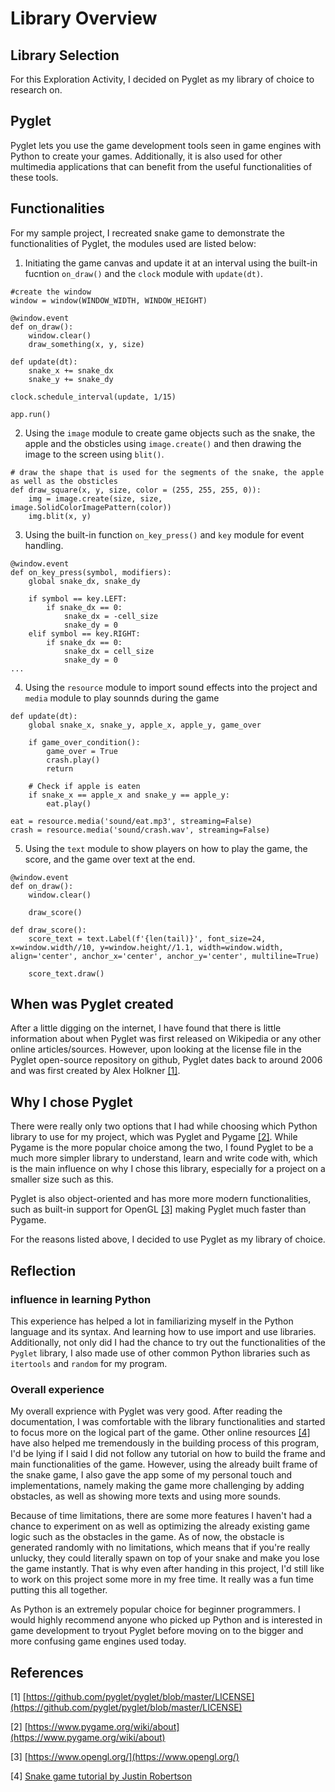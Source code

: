 # Library Overview

## Library Selection

For this Exploration Activity, I decided on Pyglet as my library of choice to research on. 

## Pyglet

Pyglet lets you use the game development tools seen in game engines with Python to create your games. Additionally, it is also used for other multimedia applications that can benefit from the useful functionalities of these tools.

## Functionalities

For my sample project, I recreated snake game to demonstrate the functionalities of Pyglet, the modules used are listed below:

1. Initiating the game canvas and update it at an interval using the built-in fucntion `on_draw()` and the `clock` module with `update(dt)`.

```
#create the window
window = window(WINDOW_WIDTH, WINDOW_HEIGHT)

@window.event
def on_draw():
    window.clear()
    draw_something(x, y, size)

def update(dt):
    snake_x += snake_dx
    snake_y += snake_dy

clock.schedule_interval(update, 1/15)

app.run()
```

2. Using the `image` module to create game objects such as the snake, the apple and the obsticles using `image.create()` and then drawing the image to the screen using `blit()`.

```
# draw the shape that is used for the segments of the snake, the apple as well as the obsticles
def draw_square(x, y, size, color = (255, 255, 255, 0)):
    img = image.create(size, size, image.SolidColorImagePattern(color))
    img.blit(x, y)
```

3. Using the built-in function `on_key_press()` and `key` module for event handling.

```
@window.event
def on_key_press(symbol, modifiers):
    global snake_dx, snake_dy

    if symbol == key.LEFT:
        if snake_dx == 0:
            snake_dx = -cell_size
            snake_dy = 0
    elif symbol == key.RIGHT:
        if snake_dx == 0:
            snake_dx = cell_size
            snake_dy = 0
...
```
4. Using the `resource` module to import sound effects into the project and `media` module to play sounnds during the game

```
def update(dt):
    global snake_x, snake_y, apple_x, apple_y, game_over
    
    if game_over_condition():
        game_over = True
        crash.play()
        return

    # Check if apple is eaten
    if snake_x == apple_x and snake_y == apple_y:
        eat.play()

eat = resource.media('sound/eat.mp3', streaming=False)
crash = resource.media('sound/crash.wav', streaming=False)
```

5. Using the `text` module to show players on how to play the game, the score, and the game over text at the end.

```
@window.event
def on_draw():
    window.clear()

    draw_score()

def draw_score():
    score_text = text.Label(f'{len(tail)}', font_size=24, x=window.width//10, y=window.height//1.1, width=window.width, align='center', anchor_x='center', anchor_y='center', multiline=True)

    score_text.draw()
```
## When was Pyglet created

After a little digging on the internet, I have found that there is little information about when Pyglet was first released on Wikipedia or any other online articles/sources. However, upon looking at the license file in the Pyglet open-source repository on github, Pyglet dates back to around 2006 and was first created by Alex Holkner [[1]](https://github.com/pyglet/pyglet/blob/master/LICENSE).

## Why I chose Pyglet

There were really only two options that I had while choosing which Python library to use for my project, which was Pyglet and Pygame [[2]](https://www.pygame.org/wiki/about). While Pygame is the more popular choice among the two, I found Pyglet to be a much more simpler library to understand, learn and write code with, which is the main influence on why I chose this library, especially for a project on a smaller size such as this.

Pyglet is also object-oriented and has more more modern functionalities, such as built-in support for OpenGL [[3]](https://www.opengl.org/) making Pyglet much faster than Pygame.

For the reasons listed above, I decided to use Pyglet as my library of choice.

## Reflection

### influence in learning Python

This experience has helped a lot in familiarizing myself in the Python language and its syntax. And learning how to use import and use libraries. Additionally, not only did I had the chance to try out the functionalities of the `Pyglet` library, I also made use of other common Python libraries such as `itertools` and `random` for my program.

### Overall experience

My overall exprience with Pyglet was very good. After reading the documentation, I was comfortable with the library functionalities and started to focus more on the logical part of the game. Other online resources [[4]](https://www.youtube.com/playlist?list=PL42MzI01SYj7unM-kMN1nf70smlIsLDc0) have also helped me tremendously in the building process of this program, I'd be lying if I said I did not follow any tutorial on how to build the frame and main functionalities of the game. However, using the already built frame of the snake game, I also gave the app some of my personal touch and implementations, namely making the game more challenging by adding obstacles, as well as showing more texts and using more sounds.

Because of time limitations, there are some more features I haven't had a chance to experiment on as well as optimizing the already existing game logic such as the obstacles in the game. As of now, the obstacle is generated randomly with no limitations, which means that if you're really unlucky, they could literally spawn on top of your snake and make you lose the game instantly. That is why even after handing in this project, I'd still like to work on this project some more in my free time. It really was a fun time putting this all together.

As Python is an extremely popular choice for beginner programmers. I would highly recommend anyone who picked up Python and is interested in game development to tryout Pyglet before moving on to the bigger and more confusing game engines used today.

## References
[1] [https://github.com/pyglet/pyglet/blob/master/LICENSE](https://github.com/pyglet/pyglet/blob/master/LICENSE)

[2] [https://www.pygame.org/wiki/about](https://www.pygame.org/wiki/about)

[3] [https://www.opengl.org/](https://www.opengl.org/)

[4] [Snake game tutorial by Justin Robertson](https://www.youtube.com/playlist?list=PL42MzI01SYj7unM-kMN1nf70smlIsLDc0)


